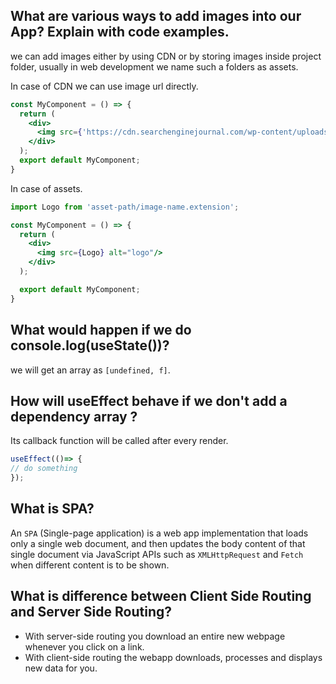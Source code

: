 ## What are various ways to add images into our App? Explain with code examples.
we can add images either by using CDN or by storing images inside project folder, usually in web development we name such a folders as assets.

In case of CDN we can use image url directly.

```jsx
const MyComponent = () => {
  return (
    <div>
      <img src={'https://cdn.searchenginejournal.com/wp-content/uploads/2022/06/tineye-image-62c6eb4de8ce8-sej.png'} alt="img_of_something"/>
    </div>
  );
  export default MyComponent;
}
```

In case of assets.

```jsx
import Logo from 'asset-path/image-name.extension';

const MyComponent = () => {
  return (
    <div>
      <img src={Logo} alt="logo"/>
    </div>
  );

  export default MyComponent;
}
```

## What would happen if we do console.log(useState())?
we will get an array as `[undefined, f]`.

## How will useEffect behave if we don't add a dependency array ?
Its callback function will be called after every render.

```jsx
useEffect(()=> {
// do something
});
```

## What is SPA?
An `SPA` (Single-page application) is a web app implementation that loads only a single web document, and then updates the body content of that single document via JavaScript APIs such as `XMLHttpRequest` and `Fetch `when different content is to be shown.

## What is difference between Client Side Routing and Server Side Routing?
 - With server-side routing you download an entire new webpage whenever you click on a link.
 - With client-side routing the webapp downloads, processes and displays new data for you.
